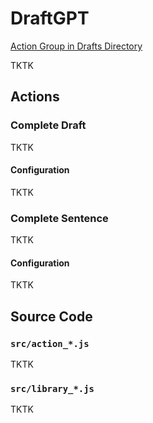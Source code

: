 # DraftGPT

[Action Group in Drafts Directory]()

TKTK

## Actions

### Complete Draft

TKTK

#### Configuration

TKTK

### Complete Sentence

TKTK

#### Configuration

TKTK

## Source Code

### `src/action_*.js`

TKTK

### `src/library_*.js`

TKTK